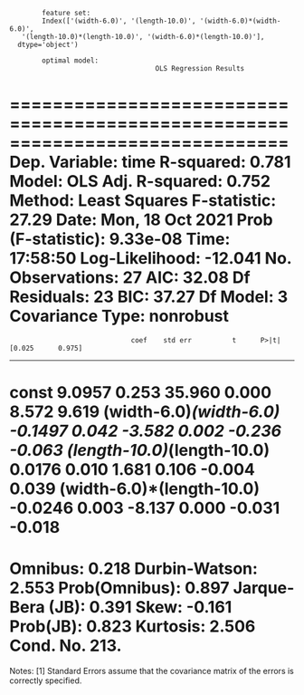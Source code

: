 
            feature set:
            Index(['(width-6.0)', '(length-10.0)', '(width-6.0)*(width-6.0)',
       '(length-10.0)*(length-10.0)', '(width-6.0)*(length-10.0)'],
      dtype='object')
            
            optimal model:
                                        OLS Regression Results                            
==============================================================================
Dep. Variable:                   time   R-squared:                       0.781
Model:                            OLS   Adj. R-squared:                  0.752
Method:                 Least Squares   F-statistic:                     27.29
Date:                Mon, 18 Oct 2021   Prob (F-statistic):           9.33e-08
Time:                        17:58:50   Log-Likelihood:                -12.041
No. Observations:                  27   AIC:                             32.08
Df Residuals:                      23   BIC:                             37.27
Df Model:                           3                                         
Covariance Type:            nonrobust                                         
===============================================================================================
                                  coef    std err          t      P>|t|      [0.025      0.975]
-----------------------------------------------------------------------------------------------
const                           9.0957      0.253     35.960      0.000       8.572       9.619
(width-6.0)*(width-6.0)        -0.1497      0.042     -3.582      0.002      -0.236      -0.063
(length-10.0)*(length-10.0)     0.0176      0.010      1.681      0.106      -0.004       0.039
(width-6.0)*(length-10.0)      -0.0246      0.003     -8.137      0.000      -0.031      -0.018
==============================================================================
Omnibus:                        0.218   Durbin-Watson:                   2.553
Prob(Omnibus):                  0.897   Jarque-Bera (JB):                0.391
Skew:                          -0.161   Prob(JB):                        0.823
Kurtosis:                       2.506   Cond. No.                         213.
==============================================================================

Notes:
[1] Standard Errors assume that the covariance matrix of the errors is correctly specified.
            
            